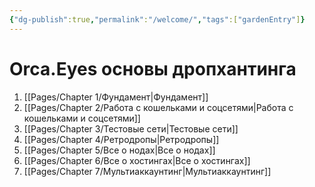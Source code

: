 ```yaml
---
{"dg-publish":true,"permalink":"/welcome/","tags":["gardenEntry"]}
---
```


# Orca.Eyes основы дропхантинга

1. [[Pages/Chapter 1/Фундамент\|Фундамент]]
2. [[Pages/Chapter 2/Работа с кошельками и соцсетями\|Работа с кошельками и соцсетями]]
3. [[Pages/Chapter 3/Тестовые сети\|Тестовые сети]]
4. [[Pages/Chapter 4/Ретродропы\|Ретродропы]]
5. [[Pages/Chapter 5/Все о нодах\|Все о нодах]]
6. [[Pages/Chapter 6/Все о хостингах\|Все о хостингах]]
7. [[Pages/Chapter 7/Мультиаккаунтинг\|Мультиаккаунтинг]]